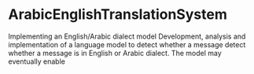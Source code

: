 # ArabicEnglishTranslationSystem
Implementing an English/Arabic dialect model Development, analysis and implementation of a language model to detect whether a message detect whether a message is in English or Arabic dialect. The model may eventually enable

